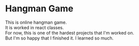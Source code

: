 # Hangman Game

This is online hangman game. <br />
It is worked in react classes. <br />
For now, this is one of the hardest projects that I'm worked on. <br />
But I'm so happy that I finished it. I learned so much. <br />